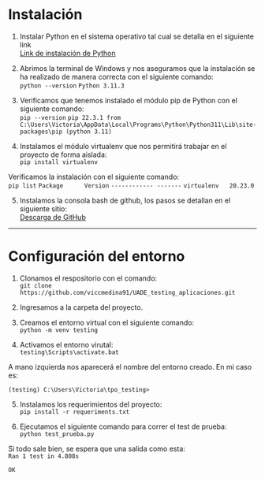 # Instalación
1. Instalar Python en el sistema operativo tal cual se detalla en el siguiente link \
[Link de instalación de Python](https://www.python.org/downloads/)

2. Abrimos la terminal de Windows y nos aseguramos que la instalación se ha realizado de manera correcta con el siguiente comando: \
`python --version`
`Python 3.11.3`

3. Verificamos que tenemos instalado el módulo pip de Python con el siguiente comando: \
`pip --version`
`pip 22.3.1 from C:\Users\Victoria\AppData\Local\Programs\Python\Python311\Lib\site-packages\pip (python 3.11)`

4. Instalamos el módulo virtualenv que nos permitirá trabajar en el proyecto de forma aislada: \
`pip install virtualenv`

Verificamos la instalación con el siguiente comando: \
`pip list`
`Package      Version`
`------------ -------`
`virtualenv   20.23.0`

5. Instalamos la consola bash de github, los pasos se detallan en el siguiente sitio: \
[Descarga de GitHub](https://gitforwindows.org/)
---

# Configuración del entorno

1. Clonamos el respositorio con el comando: \
`git clone  https://github.com/viccmedina91/UADE_testing_aplicaciones.git`

2. Ingresamos a la carpeta del proyecto.

3. Creamos el entorno virtual con el siguiente comando: \
`python -m venv testing`

4. Activamos el entorno virutal: \
`testing\Scripts\activate.bat`

A mano izquierda nos aparecerá el nombre del entorno creado. En mi caso es:

`(testing) C:\Users\Victoria\tpo_testing>`

5. Instalamos los requerimientos del proyecto: \
`pip install -r requeriments.txt`

6. Ejecutamos el siguiente comando para correr el test de prueba: \
`python test_prueba.py`

Si todo sale bien, se espera que una salida como esta: \
`Ran 1 test in 4.808s `

`OK`